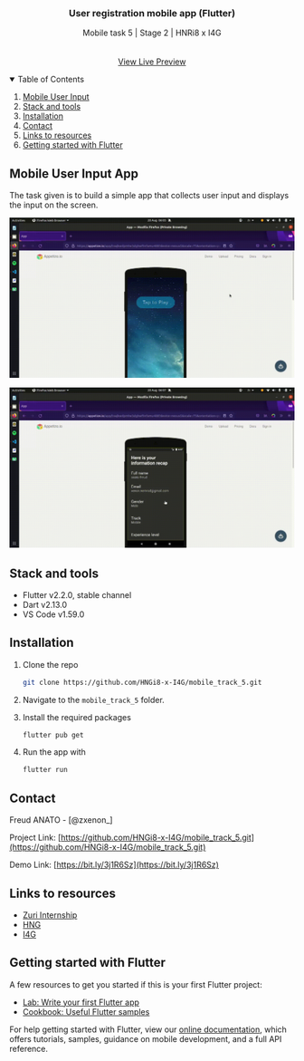 <!-- PROJECT -->
<br />
<p align="center">
  <h3 align="center">User registration mobile app (Flutter)</h3>

  <p align="center">
    Mobile task 5 | Stage 2 | HNRi8 x I4G
    <br />
    <br />
    <br />
    <a href="https://bit.ly/3j1R6Sz">View Live Preview</a>
  </p>
</p>

<!-- TABLE OF CONTENTS -->
<details open="open">
  <summary>Table of Contents</summary>
  <ol>
    <li>
      <a href="#getting-started">Mobile User Input</a>
    </li>
    <li>
      <a href="#stack-and-tools">Stack and tools</a>
    </li>
    <li>
      <a href="#installation">Installation</a>
    </li>
    <li><a href="#contact">Contact</a></li>
    <li>
      <a href="#links-to-resources">Links to resources</a>
    </li>
    <li>
      <a href="#getting-started-with-flutter">Getting started with Flutter</a>
    </li>

  </ol>
</details>

## Mobile User Input App

The task given is to build a simple app that collects user input and displays the input on the screen.

![Form screen](demo/mobile_app.gif)

![Input overview screen](demo/mobile_app_2.gif)

## Stack and tools

- Flutter v2.2.0, stable channel
- Dart v2.13.0
- VS Code v1.59.0

## Installation

1. Clone the repo

   ```sh
   git clone https://github.com/HNGi8-x-I4G/mobile_track_5.git
   ```

2. Navigate to the `mobile_track_5` folder.

3. Install the required packages

   ```sh
   flutter pub get
   ```

4. Run the app with

   ```sh
   flutter run
   ```

## Contact

Freud ANATO - [@zxenon_]

Project Link: [https://github.com/HNGi8-x-I4G/mobile_track_5.git](https://github.com/HNGi8-x-I4G/mobile_track_5.git)

Demo Link: [https://bit.ly/3j1R6Sz](https://bit.ly/3j1R6Sz)

## Links to resources

- [Zuri Internship](https://internship.zuri.team/)
- [HNG](https://hng.tech/)
- [I4G](https://ingressive.org/)

## Getting started with Flutter

A few resources to get you started if this is your first Flutter project:

- [Lab: Write your first Flutter app](https://flutter.dev/docs/get-started/codelab)
- [Cookbook: Useful Flutter samples](https://flutter.dev/docs/cookbook)

For help getting started with Flutter, view our
[online documentation](https://flutter.dev/docs), which offers tutorials,
samples, guidance on mobile development, and a full API reference.
